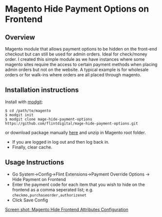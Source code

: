 # Magento Hide Payment Options on Frontend
## Overview
Magento module that allows payment options to be hidden on the front-end checkout but can still be used for admin orders. Ideal for check/money order. I created this simple module as we have instances where some magento sites require the access to certain payment methods when placing admin orders but not on the website. A typical example is for wholesale orders or for walk-ins where orders are all placed through magento. 

## Installation instructions

Install with [modgit](https://github.com/jreinke/modgit):

    $ cd /path/to/magento
    $ modgit init
    $ modgit clone mage-hide-payment-options https://github.com/flintdigital/mage-hide-payment-options.git

or download package manually [here](https://github.com/flintdigital/mage-hide-payment-options/archive/master.zip) and unzip in Magento root folder.
* If you are logged in log out and then log back in. 
* Finally, clear cache.

## Usage Instructions
* Go System->Config->Flint Extensions->Payment Override Options -> Hide Payment on Frontend
* Enter the payment code for each item that you wish to hide on the frontend as a comma seperated list; e.g. `checkmo,purchaseorder,authorizenet`
* Click Save Config

[Screen shot: Magento Hide Frontend Attributes Configuration](https://www.evernote.com/shard/s484/sh/c555e90e-1bea-45ae-95bc-19cff211b8f6/f667f3945b4c4b6a7b4a8e84966e2187)

